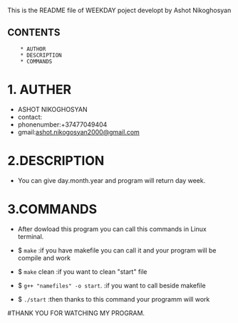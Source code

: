 This is the README file of WEEKDAY poject developt by Ashot Nikoghosyan

## CONTENTS 

        * AUTHOR
        * DESCRIPTION
        * COMMANDS
        
# 1. AUTHER 

   * ASHOT NIKOGHOSYAN
   * contact:
   * phonenumber:+37477049404
   * gmail:ashot.nikogosyan2000@gmail.com
   
# 2.DESCRIPTION
  * You can give day.month.year and program will return day week.
  
# 3.COMMANDS
  * After dowload this program you can call this commands in Linux terminal.
  * $ `make`  :if you have makefile you can call it and your program will be compile and work
  * $ `make` clean :if you want to clean "start" file
  
  * $ `g++ "namefiles" -o start`. :if you want to call beside makefile
  * $ `./start` :then thanks to this command your programm will work 
  
  
  
  #THANK YOU FOR WATCHING MY PROGRAM.
